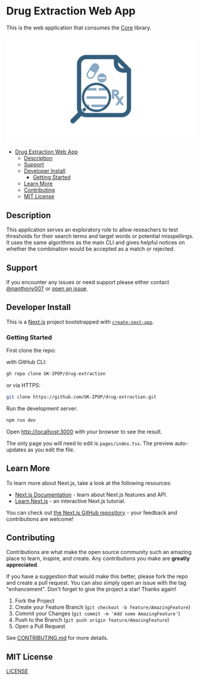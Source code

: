 # Drug Extraction Web App

This is the web application that consumes the [Core](https://github.com/UK-IPOP/drug-extraction/tree/main/core) library.

![logo](../images/logo.png)

- [Drug Extraction Web App](#drug-extraction-web-app)
  - [Description](#description)
  - [Support](#support)
  - [Developer Install](#developer-install)
    - [Getting Started](#getting-started)
  - [Learn More](#learn-more)
  - [Contributing](#contributing)
  - [MIT License](#mit-license)

## Description

This application serves an exploratory role to allow reseachers to test thresholds for their search terms
and target words or potential misspellings. It uses the same algorithms as the main CLI and gives helpful notices on whether the combination would be accepted as a match or rejected.


## Support

If you encounter any issues or need support please either contact [@nanthony007](<[github.com/](https://github.com/nanthony007)>) or [open an issue](https://github.com/UK-IPOP/drug-extraction/issues/new).

## Developer Install

This is a [Next.js](https://nextjs.org/) project bootstrapped with [`create-next-app`](https://github.com/vercel/next.js/tree/canary/packages/create-next-app).

### Getting Started

First clone the repo:

with GitHub CLI:

```bash
gh repo clone UK-IPOP/drug-extraction
```

or via HTTPS:

```bash
git clone https://github.com/UK-IPOP/drug-extraction.git
```

Run the development server:

```bash
npm run dev
```

Open [http://localhost:3000](http://localhost:3000) with your browser to see the result.

The only page you will need to edit is `pages/index.tsx`. The preview auto-updates as you edit the file.

## Learn More

To learn more about Next.js, take a look at the following resources:

- [Next.js Documentation](https://nextjs.org/docs) - learn about Next.js features and API.
- [Learn Next.js](https://nextjs.org/learn) - an interactive Next.js tutorial.

You can check out [the Next.js GitHub repository](https://github.com/vercel/next.js/) - your feedback and contributions are welcome!

## Contributing

Contributions are what make the open source community such an amazing place to learn, inspire, and create. Any contributions you make are **greatly appreciated**.

If you have a suggestion that would make this better, please fork the repo and create a pull request. You can also simply open an issue with the tag "enhancement".
Don't forget to give the project a star! Thanks again!

1. Fork the Project
2. Create your Feature Branch (`git checkout -b feature/AmazingFeature`)
3. Commit your Changes (`git commit -m 'Add some AmazingFeature'`)
4. Push to the Branch (`git push origin feature/AmazingFeature`)
5. Open a Pull Request

See [CONTRIBUTING.md](CONTRIBUTING.md) for more details.

## MIT License

[LICENSE](../LICENSE)
